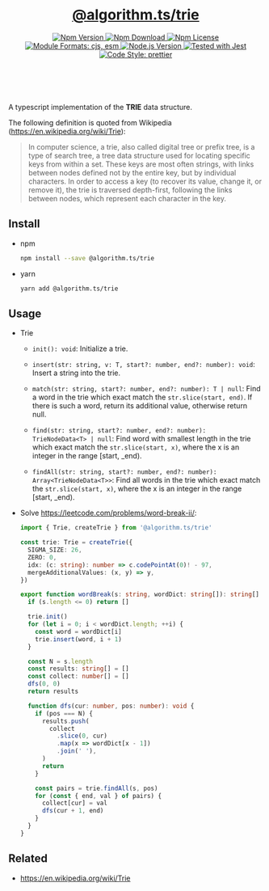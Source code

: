<header>
  <h1 align="center">
    <a href="https://github.com/guanghechen/algorithm.ts/tree/main/packages/trie#readme">@algorithm.ts/trie</a>
  </h1>
  <div align="center">
    <a href="https://www.npmjs.com/package/@algorithm.ts/trie">
      <img
        alt="Npm Version"
        src="https://img.shields.io/npm/v/@algorithm.ts/trie.svg"
      />
    </a>
    <a href="https://www.npmjs.com/package/@algorithm.ts/trie">
      <img
        alt="Npm Download"
        src="https://img.shields.io/npm/dm/@algorithm.ts/trie.svg"
      />
    </a>
    <a href="https://www.npmjs.com/package/@algorithm.ts/trie">
      <img
        alt="Npm License"
        src="https://img.shields.io/npm/l/@algorithm.ts/trie.svg"
      />
    </a>
    <a href="#install">
      <img
        alt="Module Formats: cjs, esm"
        src="https://img.shields.io/badge/module_formats-cjs%2C%20esm-green.svg"
      />
    </a>
    <a href="https://github.com/nodejs/node">
      <img
        alt="Node.js Version"
        src="https://img.shields.io/node/v/@algorithm.ts/trie"
      />
    </a>
    <a href="https://github.com/facebook/jest">
      <img
        alt="Tested with Jest"
        src="https://img.shields.io/badge/tested_with-jest-9c465e.svg"
      />
    </a>
    <a href="https://github.com/prettier/prettier">
      <img
        alt="Code Style: prettier"
        src="https://img.shields.io/badge/code_style-prettier-ff69b4.svg?style=flat-square"
      />
    </a>
  </div>
</header>
<br/>


A typescript implementation of the **TRIE** data structure.

The following definition is quoted from Wikipedia (https://en.wikipedia.org/wiki/Trie):

> In computer science, a trie, also called digital tree or prefix tree, is a
> type of search tree, a tree data structure used for locating specific keys
> from within a set. These keys are most often strings, with links between
> nodes defined not by the entire key, but by individual characters. In order
> to access a key (to recover its value, change it, or remove it), the trie
> is traversed depth-first, following the links between nodes, which
> represent each character in the key.


## Install

* npm

  ```bash
  npm install --save @algorithm.ts/trie
  ```

* yarn

  ```bash
  yarn add @algorithm.ts/trie
  ```

## Usage

* Trie
  - `init(): void`: Initialize a trie.

  - `insert(str: string, v: T, start?: number, end?: number): void`:  Insert a
    string into the trie.

  - `match(str: string, start?: number, end?: number): T | null`: Find a word in
    the trie which exact match the `str.slice(start, end)`. If there is such a
    word, return its additional value, otherwise return null.

  - `find(str: string, start?: number, end?: number): TrieNodeData<T> | null`:
    Find word with smallest length in the trie which exact match the
    `str.slice(start, x)`, where the x is an integer in the range [start, _end).

  - `findAll(str: string, start?: number, end?: number): Array<TrieNodeData<T>>`:
    Find all words in the trie which exact match the
    `str.slice(start, x)`, where the x is an integer in the range [start, _end).

* Solve https://leetcode.com/problems/word-break-ii/:

  ```typescript
  import { Trie, createTrie } from '@algorithm.ts/trie'

  const trie: Trie = createTrie({
    SIGMA_SIZE: 26,
    ZERO: 0,
    idx: (c: string): number => c.codePointAt(0)! - 97,
    mergeAdditionalValues: (x, y) => y,
  })

  export function wordBreak(s: string, wordDict: string[]): string[] {
    if (s.length <= 0) return []

    trie.init()
    for (let i = 0; i < wordDict.length; ++i) {
      const word = wordDict[i]
      trie.insert(word, i + 1)
    }

    const N = s.length
    const results: string[] = []
    const collect: number[] = []
    dfs(0, 0)
    return results

    function dfs(cur: number, pos: number): void {
      if (pos === N) {
        results.push(
          collect
            .slice(0, cur)
            .map(x => wordDict[x - 1])
            .join(' '),
        )
        return
      }

      const pairs = trie.findAll(s, pos)
      for (const { end, val } of pairs) {
        collect[cur] = val
        dfs(cur + 1, end)
      }
    }
  }
  ```



## Related

* https://en.wikipedia.org/wiki/Trie


[homepage]: https://github.com/guanghechen/algorithm.ts/tree/main/packages/trie#readme